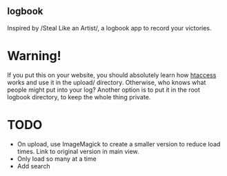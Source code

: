 ## logbook
Inspired by /Steal Like an Artist/, a logbook app to record your victories.

# Warning!
If you put this on your website, you should absolutely learn how [htaccess](https://www.seas.upenn.edu/cets/answers/auth-htpasswd.html) works and use it in the upload/ directory.  Otherwise, who knows what people might put into your log?  Another option is to put it in the root logbook directory, to keep the whole thing private.

# TODO
* On upload, use ImageMagick to create a smaller version to reduce load times.  Link to original version in main view.
* Only load so many at a time
* Add search
